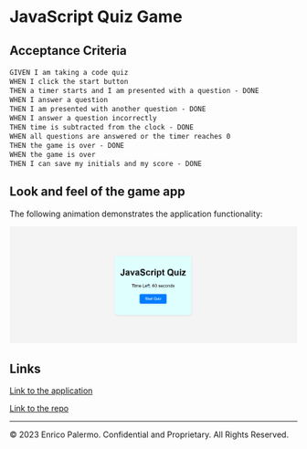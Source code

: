 # JavaScript Quiz Game

## Acceptance Criteria

```
GIVEN I am taking a code quiz
WHEN I click the start button
THEN a timer starts and I am presented with a question - DONE
WHEN I answer a question
THEN I am presented with another question - DONE
WHEN I answer a question incorrectly
THEN time is subtracted from the clock - DONE
WHEN all questions are answered or the timer reaches 0
THEN the game is over - DONE
WHEN the game is over
THEN I can save my initials and my score - DONE

```

## Look and feel of the game app

The following animation demonstrates the application functionality:

![A user clicks through an interactive coding quiz, then enters initials to save the high score before resetting and starting over.](./Assets/JavaScript%20Quiz.gif)

## Links

[Link to the application](https://epalermobootcamp.github.io/CodeQuiz.github.io/)

[Link to the repo](https://github.com/epalermobootcamp/CodeQuiz.github.io)

---

© 2023 Enrico Palermo. Confidential and Proprietary. All Rights Reserved.
